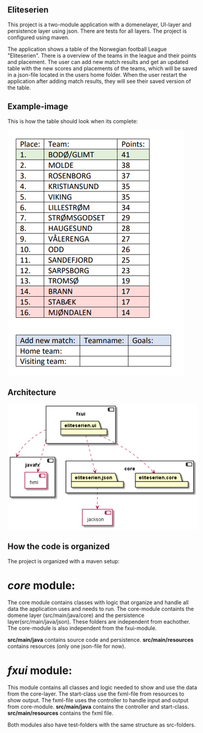 
## Eliteserien

This project is a two-module application with a domenelayer, UI-layer and persistence layer using json. There are tests for all layers. The project is configured using maven. 

The application shows a table of the Norwegian football League "Eliteserien". There is a overview of the teams in the league and their points and placement. The user can add new match results and get an updated table with the new scores and placements of the teams, which will be saved in a json-file located in the users home folder. When the user restart the application after adding match results, they will see their saved version of the table.

## Example-image

This is how the table should look when its complete:

![Exampleimage](docs/images/eliteserienexample.PNG)

## Architecture

![Architecture](docs/images/architecture.png)

## How the code is organized

The project is organized with a maven setup:

# *core* module:
The core module contains classes with logic that organize and handle all data the application uses and needs to run. The core-module containts the domene layer (src/main/java/core) and the persistence layer(src/main/java/json). These folders are independent from eachother. The core-module is also independent from the fxui-module.

**src/main/java** contains source code and persistence.
**src/main/resources** contains resources (only one json-file for now).

# *fxui* module:
This module contains all classes and logic needed to show and use the data from the core-layer. The start-class use the fxml-file from resources to show output. The fxml-file uses the controller to handle input and output from core-module. 
**src/main/java** contains the controller and start-class.
**src/main/resources** contains the fxml file.

Both modules also have test-folders with the same structure as src-folders.